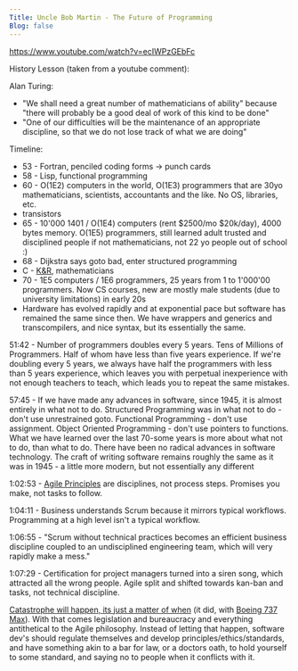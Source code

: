```yaml
---
Title: Uncle Bob Martin - The Future of Programming
Blog: false
---
```


<https://www.youtube.com/watch?v=ecIWPzGEbFc>

History Lesson (taken from a youtube comment):

Alan Turing:

- "We shall need a great number of mathematicians of ability" because "there will probably be a good deal of work of this kind to be done"
- "One of our difficulties will be the maintenance of an appropriate discipline, so that we do not lose track of what we are doing"

Timeline:

- 53 - Fortran, penciled coding forms -> punch cards
- 58 - Lisp, functional programming
- 60 - O(1E2) computers in the world, O(1E3) programmers that are 30yo mathematicians, scientists, accountants and the like. No OS, libraries, etc.
- transistors
- 65 - 10'000 1401 / O(1E4) computers (rent $2500/mo $20k/day), 4000 bytes memory. O(1E5) programmers, still learned adult trusted and disciplined people if not mathematicians, not 22 yo people out of school :)
- 68 - Dijkstra says goto bad, enter structured programming
- C - [K&R](https://en.wikipedia.org/wiki/The_C_Programming_Language), mathematicians
- 70 - 1E5 computers / 1E6 programmers, 25 years from 1 to 1'000'00 programmers. Now CS courses, new are mostly male students (due to university limitations) in early 20s
- Hardware has evolved rapidly and at exponential pace but software has remained the same since then. We have wrappers and generics and transcompilers, and nice syntax, but its essentially the same.

51:42 - Number of programmers doubles every 5 years. Tens of Millions of Programmers. Half of whom have less than five years experience. If we're doubling every 5 years, we always have half the programmers with less than 5 years experience, which leaves you with perpetual inexperience with not enough teachers to teach, which leads you to repeat the same mistakes.

57:45 - If we have made any advances in software, since 1945, it is almost entirely in what not to do. Structured Programming was in what not to do - don't use unrestrained goto. Functional Programming - don't use assignment. Object Oriented Programming - don't use pointers to functions. What we have learned over the last 70-some years is more about what not to do, than what to do. There have been no radical advances in software technology. The craft of writing software remains roughly the same as it was in 1945 - a little more modern, but not essentially any different

1:02:53 - [Agile Principles](https://agilemanifesto.org/principles.html) are disciplines, not process steps. Promises you make, not tasks to follow.

1:04:11 - Business understands Scrum because it mirrors typical workflows. Programming at a high level isn't a typical workflow.

1:06:55 - "Scrum without technical practices becomes an efficient business discipline coupled to an undisciplined engineering team, which will very rapidly make a mess."

1:07:29 - Certification for project managers turned into a siren song, which attracted all the wrong people. Agile split and shifted towards kan-ban and tasks, not technical discipline.

[Catastrophe will happen, its just a matter of when](https://youtu.be/ecIWPzGEbFc?t=4536) (it did, with [Boeing 737 Max](https://en.wikipedia.org/wiki/Boeing_737_MAX#Accidents_and_incidents)). With that comes legislation and bureaucracy and everything antithetical to the Agile philosophy. Instead of letting that happen, software dev's should regulate themselves and develop principles/ethics/standards, and have something akin to a bar for law, or a doctors oath, to hold yourself to some standard, and saying no to people when it conflicts with it.
